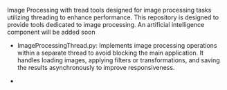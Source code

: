 Image Processing with tread tools designed for image processing tasks utilizing threading to enhance performance.
This repository is designed to provide tools dedicated to image processing. An artificial intelligence component will be added soon

- ImageProcessingThread.py: Implements image processing operations within a separate thread to avoid blocking the main application. It handles loading images, applying filters or transformations, and saving the results asynchronously to improve responsiveness.

- 


